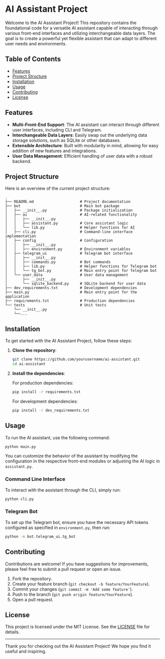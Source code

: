 # AI Assistant Project

Welcome to the AI Assistant Project! This repository contains the foundational code for a versatile AI assistant capable of interacting through various front-end interfaces and utilizing interchangeable data layers. The goal is to create a powerful yet flexible assistant that can adapt to different user needs and environments.

## Table of Contents

- [Features](#features)
- [Project Structure](#project-structure)
- [Installation](#installation)
- [Usage](#usage)
- [Contributing](#contributing)
- [License](#license)

## Features

- **Multi-Front-End Support**: The AI assistant can interact through different user interfaces, including CLI and Telegram.
- **Interchangeable Data Layers**: Easily swap out the underlying data storage solutions, such as SQLite or other databases.
- **Extensible Architecture**: Built with modularity in mind, allowing for easy addition of new features and integrations.
- **User Data Management**: Efficient handling of user data with a robust backend.

## Project Structure

Here is an overview of the current project structure:

```
.
├── README.md                     # Project documentation
├── bot                           # Main bot package
│   ├── __init__.py               # Package initialization
│   ├── ai                        # AI-related functionality
│   │   ├── __init__.py
│   │   ├── assistant.py          # Core assistant logic
│   │   └── lib.py                # Helper functions for AI
│   ├── cli.py                    # Command-line interface implementation
│   ├── config                    # Configuration
│   │   ├── __init__.py
│   │   ├── environment.py        # Environment variables
│   ├── telegram_ui               # Telegram bot interface
│   │   ├── __init__.py
│   │   ├── commands.py           # Bot commands
│   │   ├── lib.py                # Helper functions for Telegram bot
│   │   └── tg_bot.py             # Main entry point for Telegram bot
│   └── user_data                 # User data management
│       ├── __init__.py
│       └── sqlite_backend.py     # SQLite backend for user data
├── dev_requirements.txt          # Development dependencies
├── main.py                       # Main entry point for the application
├── requirements.txt              # Production dependencies
└── tests                         # Unit tests
    └── __init__.py
    └──...    
```

## Installation

To get started with the AI Assistant Project, follow these steps:

1. **Clone the repository**:

   ```bash
   git clone https://github.com/yourusername/ai-assistant.git
   cd ai-assistant
   ```

2. **Install the dependencies**:

   For production dependencies:

   ```bash
   pip install -r requirements.txt
   ```

   For development dependencies:

   ```bash
   pip install -r dev_requirements.txt
   ```

## Usage

To run the AI assistant, use the following command:

```bash
python main.py
```

You can customize the behavior of the assistant by modifying the configuration in the respective front-end modules or adjusting the AI logic in `assistant.py`.

### Command Line Interface

To interact with the assistant through the CLI, simply run:

```bash
python cli.py
```

### Telegram Bot

To set up the Telegram bot, ensure you have the necessary API tokens configured as specified in `environment.py`, then run:

```bash
python -m bot.telegram_ui.tg_bot
```

## Contributing

Contributions are welcome! If you have suggestions for improvements, please feel free to submit a pull request or open an issue.

1. Fork the repository.
2. Create your feature branch (`git checkout -b feature/YourFeature`).
3. Commit your changes (`git commit -m 'Add some feature'`).
4. Push to the branch (`git push origin feature/YourFeature`).
5. Open a pull request.

## License

This project is licensed under the MIT License. See the [LICENSE](LICENSE) file for details.

---

Thank you for checking out the AI Assistant Project! We hope you find it useful and inspiring.